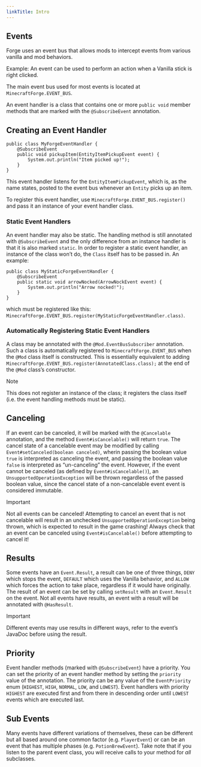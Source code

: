 ```yaml
---
linkTitle: Intro
---
```


<article class="docs-entry">
<h1 id="events">Events<a class="headerlink" href="#events" title="Permanent link"> </a></h1>
<p>Forge uses an event bus that allows mods to intercept events from various vanilla and mod behaviors.</p>
<p>Example: An event can be used to perform an action when a Vanilla stick is right clicked.</p>
<p>The main event bus used for most events is located at <code>MinecraftForge.EVENT_BUS</code>. </p>
<p>An event handler is a class that contains one or more <code>public void</code> member methods that are marked with the <code>@SubscribeEvent</code> annotation.</p>
<h2 id="creating-an-event-handler">Creating an Event Handler<a class="headerlink" href="#creating-an-event-handler" title="Permanent link"> </a></h2>
<p><pre class="highlight"><code class="language-java">public class MyForgeEventHandler {
    @SubscribeEvent
    public void pickupItem(EntityItemPickupEvent event) {
        System.out.println("Item picked up!");
    }
}</code></pre>
This event handler listens for the <code>EntityItemPickupEvent</code>, which is, as the name states, posted to the event bus whenever an <code>Entity</code> picks up an item.
<p>To register this event handler, use <code>MinecraftForge.EVENT_BUS.register()</code> and pass it an instance of your event handler class.</p>
<h3 id="static-event-handlers">Static Event Handlers<a class="headerlink" href="#static-event-handlers" title="Permanent link"> </a></h3>
<p>An event handler may also be static. The handling method is still annotated with <code>@SubscribeEvent</code> and the only difference from an instance handler is that it is also marked <code>static</code>. In order to register a static event handler, an instance of the class won&rsquo;t do, the <code>Class</code> itself has to be passed in. An example:</p>
<pre class="highlight"><code class="language-java">public class MyStaticForgeEventHandler {
    @SubscribeEvent
    public static void arrowNocked(ArrowNockEvent event) {
        System.out.println("Arrow nocked!");
    }
}</code></pre>

<p>which must be registered like this: <code>MinecraftForge.EVENT_BUS.register(MyStaticForgeEventHandler.class)</code>.</p>
<h3 id="automatically-registering-static-event-handlers">Automatically Registering Static Event Handlers<a class="headerlink" href="#automatically-registering-static-event-handlers" title="Permanent link"> </a></h3>
<p>A class may be annotated with the <code>@Mod.EventBusSubscriber</code> annotation. Such a class is automatically registered to <code>MinecraftForge.EVENT_BUS</code> when the <code>@Mod</code> class itself is constructed. This is essentially equivalent to adding <code>MinecraftForge.EVENT_BUS.register(AnnotatedClass.class);</code> at the end of the <code>@Mod</code> class&rsquo;s constructor.</p>
<div class="admonition note">
<p class="admonition-title">Note</p>
<p>This does not register an instance of the class; it registers the class itself (i.e. the event handling methods must be static).</p>
</div>
<h2 id="canceling">Canceling<a class="headerlink" href="#canceling" title="Permanent link"> </a></h2>
<p>If an event can be canceled, it will be marked with the <code>@Cancelable</code> annotation, and the method <code>Event#isCancelable()</code> will return <code>true</code>. The cancel state of a cancelable event may be modified by calling <code>Event#setCanceled(boolean canceled)</code>, wherin passing the boolean value <code>true</code> is interpreted as canceling the event, and passing the boolean value <code>false</code> is interpreted as &ldquo;un-canceling&rdquo; the event. However, if the event cannot be canceled (as defined by <code>Event#isCancelable()</code>), an <code>UnsupportedOperationException</code> will be thrown regardless of the passed boolean value, since the cancel state of a non-cancelable event event is considered immutable.</p>
<div class="admonition important">
<p class="admonition-title">Important</p>
<p>Not all events can be canceled! Attempting to cancel an event that is not cancelable will result in an unchecked <code>UnsupportedOperationException</code> being thrown, which is expected to result in the game crashing! Always check that an event can be canceled using <code>Event#isCancelable()</code> before attempting to cancel it!</p>
</div>
<h2 id="results">Results<a class="headerlink" href="#results" title="Permanent link"> </a></h2>
<p>Some events have an <code>Event.Result</code>, a result can be one of three things, <code>DENY</code> which stops the event, <code>DEFAULT</code> which uses the Vanilla behavior, and <code>ALLOW</code> which forces the action to take place, regardless if it would have originally. The result of an event can be set by calling <code>setResult</code> with an <code>Event.Result</code> on the event. Not all events have results, an event with a result will be annotated with <code>@HasResult</code>.</p>
<div class="admonition important">
<p class="admonition-title">Important</p>
<p>Different events may use results in different ways, refer to the event&rsquo;s JavaDoc before using the result.</p>
</div>
<h2 id="priority">Priority<a class="headerlink" href="#priority" title="Permanent link"> </a></h2>
<p>Event handler methods (marked with <code>@SubscribeEvent</code>) have a priority. You can set the priority of an event handler method by setting the <code>priority</code> value of the annotation. The priority can be any value of the <code>EventPriority</code> enum (<code>HIGHEST</code>, <code>HIGH</code>, <code>NORMAL</code>, <code>LOW</code>, and <code>LOWEST</code>). Event handlers with priority <code>HIGHEST</code> are executed first and from there in descending order until <code>LOWEST</code> events which are executed last.</p>
<h2 id="sub-events">Sub Events<a class="headerlink" href="#sub-events" title="Permanent link"> </a></h2>
<p>Many events have different variations of themselves, these can be different but all based around one common factor (e.g. <code>PlayerEvent</code>) or can be an event that has multiple phases (e.g. <code>PotionBrewEvent</code>). Take note that if you listen to the parent event class, you will receive calls to your method for <em>all</em> subclasses.</p>
</article>